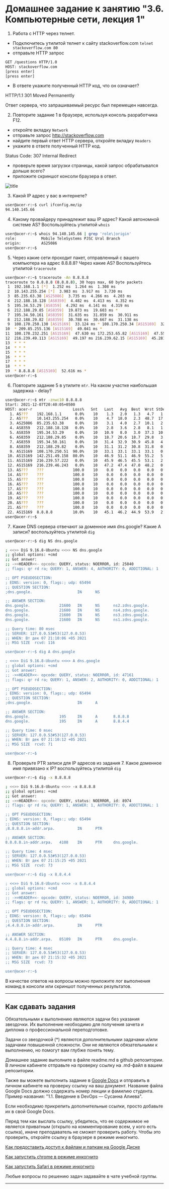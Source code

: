 # Домашнее задание к занятию "3.6. Компьютерные сети, лекция 1"

1. Работа c HTTP через телнет.
- Подключитесь утилитой телнет к сайту stackoverflow.com
`telnet stackoverflow.com 80`
- отправьте HTTP запрос
```bash
GET /questions HTTP/1.0
HOST: stackoverflow.com
[press enter]
[press enter]
```
- В ответе укажите полученный HTTP код, что он означает?

HTTP/1.1 301 Moved Permanently

Ответ сервера, что запрашиваемый ресурс был перемещен навсегда.

2. Повторите задание 1 в браузере, используя консоль разработчика F12.
- откройте вкладку `Network`
- отправьте запрос http://stackoverflow.com
- найдите первый ответ HTTP сервера, откройте вкладку `Headers`
- укажите в ответе полученный HTTP код.

Status Code: 307 Internal Redirect

- проверьте время загрузки страницы, какой запрос обрабатывался дольше всего?
- приложите скриншот консоли браузера в ответ.

![title](Screenshot_20211207_192514.png)

3. Какой IP адрес у вас в интернете?

```bash
user@acer-r:~$ curl ifconfig.me/ip
94.140.145.66
```
4. Какому провайдеру принадлежит ваш IP адрес? Какой автономной системе AS? Воспользуйтесь утилитой `whois`

```bash
user@acer-r:~$ whois 94.140.145.66 | grep 'role\|origin'
role:           Mobile TeleSystems PJSC Ural Branch
origin:         AS25086
user@acer-r:~$
```

5. Через какие сети проходит пакет, отправленный с вашего компьютера на адрес 8.8.8.8? Через какие AS? Воспользуйтесь утилитой `traceroute`

```bash
user@acer-r:~$ traceroute -An 8.8.8.8
traceroute to 8.8.8.8 (8.8.8.8), 30 hops max, 60 byte packets
 1  192.168.1.1 [*]  1.252 ms  1.264 ms  1.308 ms
 2  10.143.255.254 [*]  3.983 ms  3.917 ms  3.730 ms
 3  85.235.63.38 [AS25086]  3.735 ms  4.266 ms  4.203 ms
 4  212.188.18.128 [AS8359]  4.482 ms  4.413 ms  4.352 ms
 5  195.34.53.29 [AS8359]  4.292 ms  4.141 ms  4.319 ms
 6  212.188.29.85 [AS8359]  19.873 ms  19.603 ms *
 7  195.34.50.161 [AS8359]  31.635 ms  31.059 ms  30.911 ms
 8  212.188.29.82 [AS8359]  30.788 ms  30.667 ms  31.138 ms
 9  108.170.250.130 [AS15169]  33.124 ms * 108.170.250.34 [AS15169]  32.968 ms
10  * 209.85.255.136 [AS15169]  49.041 ms *
11  108.170.232.251 [AS15169]  47.630 ms 172.253.65.82 [AS15169]  47.556 ms  46.819 ms
12  216.239.49.113 [AS15169]  49.197 ms 216.239.62.15 [AS15169]  45.281 ms 172.253.51.249 [AS15169]  48.526 ms
13  * * *
14  * * *
15  * * *
16  * * *
17  * * *
18  * * *
19  * 8.8.8.8 [AS15169]  52.616 ms *
user@acer-r:~$
```
6. Повторите задание 5 в утилите `mtr`. На каком участке наибольшая задержка - delay?

```bash
user@acer-r:~$ mtr -znwc10 8.8.8.8
Start: 2021-12-07T20:40:05+0500
HOST: acer-r                  Loss%   Snt   Last   Avg  Best  Wrst StDev
  1. AS???    192.168.1.1      0.0%    10    1.3   2.0   1.3   4.7   1.0
  2. AS???    10.143.255.254   0.0%    10    4.7  18.0   2.3  48.7  17.9
  3. AS25086  85.235.63.38     0.0%    10    3.1   4.0   2.7  10.1   2.2
  4. AS8359   212.188.18.128   0.0%    10    2.8   3.6   2.8   8.1   1.6
  5. AS8359   195.34.53.29     0.0%    10   10.9   8.0   3.0  37.3  10.6
  6. AS8359   212.188.29.85    0.0%    10   18.7  20.6  18.7  29.8   3.5
  7. AS8359   195.34.50.161    0.0%    10   31.4  32.9  30.9  45.8   4.6
  8. AS8359   212.188.29.82    0.0%    10   31.1  31.2  30.8  31.8   0.3
  9. AS15169  108.170.250.51  90.0%    10   33.1  33.1  33.1  33.1   0.0
 10. AS15169  142.251.49.158  80.0%    10   46.9  51.1  46.9  55.2   5.9
 11. AS15169  216.239.57.222   0.0%    10   45.9  46.5  45.5  53.1   2.3
 12. AS15169  216.239.46.243   0.0%    10   47.2  47.4  47.0  48.2   0.4
 13. AS???    ???             100.0    10    0.0   0.0   0.0   0.0   0.0
 14. AS???    ???             100.0    10    0.0   0.0   0.0   0.0   0.0
 15. AS???    ???             100.0    10    0.0   0.0   0.0   0.0   0.0
 16. AS???    ???             100.0    10    0.0   0.0   0.0   0.0   0.0
 17. AS???    ???             100.0    10    0.0   0.0   0.0   0.0   0.0
 18. AS???    ???             100.0    10    0.0   0.0   0.0   0.0   0.0
 19. AS???    ???             100.0    10    0.0   0.0   0.0   0.0   0.0
 20. AS???    ???             100.0    10    0.0   0.0   0.0   0.0   0.0
 21. AS???    ???             100.0    10    0.0   0.0   0.0   0.0   0.0
 22. AS15169  8.8.8.8         10.0%    10   45.1  46.2  44.9  53.9   2.9
user@acer-r:~$
```
7. Какие DNS сервера отвечают за доменное имя dns.google? Какие A записи? воспользуйтесь утилитой `dig`

```bash
user@acer-r:~$ dig NS dns.google             

; <<>> DiG 9.16.8-Ubuntu <<>> NS dns.google
;; global options: +cmd
;; Got answer:
;; ->>HEADER<<- opcode: QUERY, status: NOERROR, id: 25840
;; flags: qr rd ra; QUERY: 1, ANSWER: 4, AUTHORITY: 0, ADDITIONAL: 1

;; OPT PSEUDOSECTION:
; EDNS: version: 0, flags:; udp: 65494
;; QUESTION SECTION:
;dns.google.                    IN      NS

;; ANSWER SECTION:
dns.google.             21600   IN      NS      ns2.zdns.google.
dns.google.             21600   IN      NS      ns4.zdns.google.
dns.google.             21600   IN      NS      ns3.zdns.google.
dns.google.             21600   IN      NS      ns1.zdns.google.

;; Query time: 80 msec
;; SERVER: 127.0.0.53#53(127.0.0.53)
;; WHEN: Вт дек 07 21:10:06 +05 2021
;; MSG SIZE  rcvd: 116

user@acer-r:~$ dig A dns.google

; <<>> DiG 9.16.8-Ubuntu <<>> A dns.google
;; global options: +cmd
;; Got answer:
;; ->>HEADER<<- opcode: QUERY, status: NOERROR, id: 47161
;; flags: qr rd ra; QUERY: 1, ANSWER: 2, AUTHORITY: 0, ADDITIONAL: 1

;; OPT PSEUDOSECTION:
; EDNS: version: 0, flags:; udp: 65494
;; QUESTION SECTION:
;dns.google.                    IN      A

;; ANSWER SECTION:
dns.google.             195     IN      A       8.8.8.8
dns.google.             195     IN      A       8.8.4.4

;; Query time: 0 msec
;; SERVER: 127.0.0.53#53(127.0.0.53)
;; WHEN: Вт дек 07 21:10:12 +05 2021
;; MSG SIZE  rcvd: 71

user@acer-r:~$ 
```

8. Проверьте PTR записи для IP адресов из задания 7. Какое доменное имя привязано к IP? воспользуйтесь утилитой `dig`

```bash
user@acer-r:~$ dig -x 8.8.8.8

; <<>> DiG 9.16.8-Ubuntu <<>> -x 8.8.8.8
;; global options: +cmd
;; Got answer:
;; ->>HEADER<<- opcode: QUERY, status: NOERROR, id: 8974
;; flags: qr rd ra; QUERY: 1, ANSWER: 1, AUTHORITY: 0, ADDITIONAL: 1

;; OPT PSEUDOSECTION:
; EDNS: version: 0, flags:; udp: 65494
;; QUESTION SECTION:
;8.8.8.8.in-addr.arpa.          IN      PTR

;; ANSWER SECTION:
8.8.8.8.in-addr.arpa.   4108    IN      PTR     dns.google.

;; Query time: 4 msec
;; SERVER: 127.0.0.53#53(127.0.0.53)
;; WHEN: Вт дек 07 21:15:25 +05 2021
;; MSG SIZE  rcvd: 73

user@acer-r:~$ dig -x 8.8.4.4

; <<>> DiG 9.16.8-Ubuntu <<>> -x 8.8.4.4
;; global options: +cmd
;; Got answer:
;; ->>HEADER<<- opcode: QUERY, status: NOERROR, id: 34980
;; flags: qr rd ra; QUERY: 1, ANSWER: 1, AUTHORITY: 0, ADDITIONAL: 1

;; OPT PSEUDOSECTION:
; EDNS: version: 0, flags:; udp: 65494
;; QUESTION SECTION:
;4.4.8.8.in-addr.arpa.          IN      PTR

;; ANSWER SECTION:
4.4.8.8.in-addr.arpa.   85109   IN      PTR     dns.google.

;; Query time: 4 msec
;; SERVER: 127.0.0.53#53(127.0.0.53)
;; WHEN: Вт дек 07 21:15:32 +05 2021
;; MSG SIZE  rcvd: 73

user@acer-r:~$
```

В качестве ответов на вопросы можно приложите лог выполнения команд в консоли или скриншот полученных результатов.

---

## Как сдавать задания

Обязательными к выполнению являются задачи без указания звездочки. Их выполнение необходимо для получения зачета и диплома о профессиональной переподготовке.

Задачи со звездочкой (*) являются дополнительными задачами и/или задачами повышенной сложности. Они не являются обязательными к выполнению, но помогут вам глубже понять тему.

Домашнее задание выполните в файле readme.md в github репозитории. В личном кабинете отправьте на проверку ссылку на .md-файл в вашем репозитории.

Также вы можете выполнить задание в [Google Docs](https://docs.google.com/document/u/0/?tgif=d) и отправить в личном кабинете на проверку ссылку на ваш документ.
Название файла Google Docs должно содержать номер лекции и фамилию студента. Пример названия: "1.1. Введение в DevOps — Сусанна Алиева".

Если необходимо прикрепить дополнительные ссылки, просто добавьте их в свой Google Docs.

Перед тем как выслать ссылку, убедитесь, что ее содержимое не является приватным (открыто на комментирование всем, у кого есть ссылка), иначе преподаватель не сможет проверить работу. Чтобы это проверить, откройте ссылку в браузере в режиме инкогнито.

[Как предоставить доступ к файлам и папкам на Google Диске](https://support.google.com/docs/answer/2494822?hl=ru&co=GENIE.Platform%3DDesktop)

[Как запустить chrome в режиме инкогнито ](https://support.google.com/chrome/answer/95464?co=GENIE.Platform%3DDesktop&hl=ru)

[Как запустить  Safari в режиме инкогнито ](https://support.apple.com/ru-ru/guide/safari/ibrw1069/mac)

Любые вопросы по решению задач задавайте в чате учебной группы.

---

